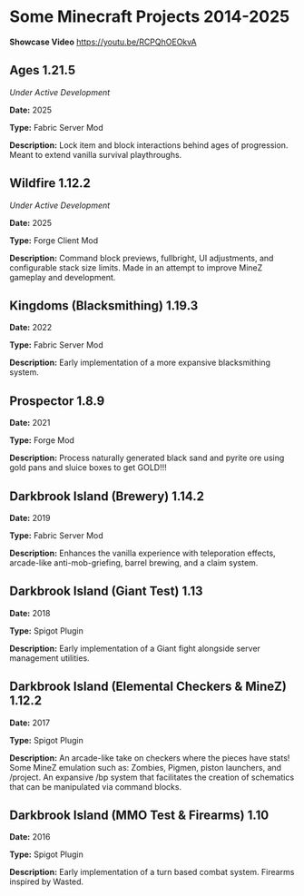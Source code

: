 # Some Minecraft Projects 2014-2025

**Showcase Video** https://youtu.be/RCPQhOEOkvA

## Ages 1.21.5 

*Under Active Development*

**Date:** 2025

**Type:** Fabric Server Mod

**Description:** Lock item and block interactions behind ages of progression. Meant to extend vanilla survival playthroughs.

## Wildfire 1.12.2

*Under Active Development*

**Date:** 2025

**Type:** Forge Client Mod

**Description:** Command block previews, fullbright, UI adjustments, and configurable stack size limits. Made in an attempt to improve MineZ gameplay and development.

## Kingdoms (Blacksmithing) 1.19.3

**Date:** 2022

**Type:** Fabric Server Mod

**Description:** Early implementation of a more expansive blacksmithing system.

## Prospector 1.8.9

**Date:** 2021

**Type:** Forge Mod

**Description:** Process naturally generated black sand and pyrite ore using gold pans and sluice boxes to get GOLD!!!

## Darkbrook Island (Brewery) 1.14.2

**Date:** 2019

**Type:** Fabric Server Mod

**Description:** Enhances the vanilla experience with teleporation effects, arcade-like anti-mob-griefing, barrel brewing, and a claim system.

## Darkbrook Island (Giant Test) 1.13

**Date:** 2018

**Type:** Spigot Plugin

**Description:** Early implementation of a Giant fight alongside server management utilities.

## Darkbrook Island (Elemental Checkers & MineZ) 1.12.2

**Date:** 2017

**Type:** Spigot Plugin

**Description:** An arcade-like take on checkers where the pieces have stats! Some MineZ emulation such as: Zombies, Pigmen, piston launchers, and /project. An expansive /bp system that facilitates the creation of schematics that can be manipulated via command blocks.

## Darkbrook Island (MMO Test & Firearms) 1.10

**Date:** 2016

**Type:** Spigot Plugin

**Description:** Early implementation of a turn based combat system. Firearms inspired by Wasted.
